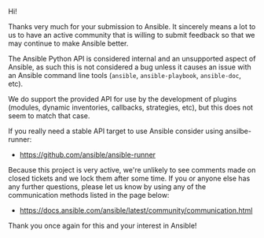 Hi!

Thanks very much for your submission to Ansible.  It sincerely means a lot to us
to have an active community that is willing to submit feedback so that we may
continue to make Ansible better.

The Ansible Python API is considered internal and an unsupported aspect of Ansible,
as such this is not considered a bug unless it causes an issue with an Ansible command line tools
(`ansible`, `ansible-playbook`, `ansible-doc`, etc).

We do support the provided API for use by the development of plugins (modules, dynamic inventories, callbacks, strategies, etc),
but this does not seem to match that case.

If you really need a stable API target to use Ansible consider using ansilbe-runner:

   * https://github.com/ansible/ansible-runner

Because this project is very active, we're unlikely to see comments made on closed tickets and we lock them after some time.
If you or anyone else has any further questions, please let us know by using any of the communication methods listed in the page below:

   * https://docs.ansible.com/ansible/latest/community/communication.html

Thank you once again for this and your interest in Ansible!
